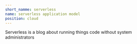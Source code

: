 ```yaml
---
short_namme: serverless
name: serverless application model
position: cloud
---
```

Serverless is a blog about running things code without system administrators
